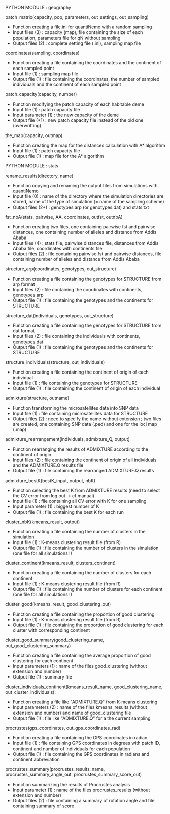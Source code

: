 PYTHON MODULE : geography

patch_matrix(capacity, pop, parameters, out_settings, out_sampling)
- Function creating a file.ini for quantiNemo with a random sampling
- Input files (3) : capacity (map), file containing the size of each population, parameters file for qN without sampling
- Output files (2) : complete setting file (.ini), sampling map file

coordinates(sampling, coordinates)
- Function creating a file containing the coordinates and the continent of each sampled point
- Input file (1) : sampling map file
- Output file (1) : file containing the coordinates, the number of sampled individuals and the continent of each sampled point

patch_capacity(capacity, number)
- Function modifying the patch capacity of each habitable deme
- Input file (1) : patch capacity file
- Input parameter (1) : the new capacity of the deme
- Output file (*1) : new patch capacity file instead of the old one (overwritting) 

the_map(capacity, outmap)
- Function creating the map for the distances calculation with A* algorithm
- Input file (1) : patch capacity file
- Output file (1) : map file for the A* algorithm 


PYTHON MODULE : stats

rename_results(directory, name)
- Function copying and renaming the output files from simulations with quantiNemo
- Input file (0) : name of the directory where the simulation directories are stored, name of the type of simulation (= name of the sampling scheme)
- Output files (2+) : genotypes.arp (or genotypes.dat) and stats.txt

fst_nbA(stats, pairwise, AA, coordinates, outfst, outnbA)
- Function creating two files, one containing pairwise fst and pairwise distances, one containing number of alleles and distance from Addis Ababa
- Input files (4) : stats file, pairwise distances file, distances from Addis Ababa file, coordinates with continents file
- Output files (2) : file containing pairwise fst and pairwise distances, file containing number of alleles and distance from Addis Ababa

structure_arp(coordinates, genotypes, out_structure)
- Function creating a file containing the genotypes for STRUCTURE from arp format
- Input files (2) : file containing the coordinates with continents, genotypes.arp
- Output file (1) : file containing the genotypes and the continents for STRUCTURE

structure_dat(individuals, genotypes, out_structure)
- Function creating a file containing the genotypes for STRUCTURE from dat format
- Input files (2) : file containing the individuals with continents, genotypes.dat
- Output file (1) : file containing the genotypes and the continents for STRUCTURE	

structure_individuals(structure, out_individuals)
- Function creating a file containing the continent of origin of each individual
- Input file (1) : file containing the genotypes for STRUCTURE
- Output file (1) : file containing the continent of origin of each individual

admixture(structure, outname)
- Function transforming the microsatellites data into SNP data
- Input file (1) : file containing microsatellites data for STRUCTURE
- Output files (2) : need to specify the name without extension ; two files are created, one containing SNP data (.ped) and one for the loci map (.map)

admixture_rearrangement(individuals, admixture_Q, output)
- Function rearranging the results of ADMIXTURE according to the continent of origin
- Input files (2) : file containing the continent of origin of all individuals and the ADMIXTURE.Q results file
- Output file (1) : file containing the rearranged ADMIXTURE.Q results
 
admixture_bestK(bestK_input, output, nbK)
- Function selecting the best K from ADMIXTURE results (need to select the CV error from log.out -> cf manual)
- Input file (1) : file containing all CV error with K for one sampling
- Input parameter (1) : biggest number of K
- Output file (1) : file containing the best K for each run

cluster_nbK(kmeans_result, output)
- Function creating a file containing the number of clusters in the simulation
- Input file (1) : K-means clustering result file (from R)
- Output file (1) : file containing the number of clusters in the simulation (one file for all simulations !)

cluster_continent(kmeans_result, clusters_continent)
- Function creating a file containing the number of clusters for each continent 
- Input file (1) : K-means clustering result file (from R)
- Output file (1) : file containing the number of clusters for each continent (one file for all simulations !)

cluster_good(kmeans_result, good_clustering_out)
- Function creating a file containing the proportion of good clustering 
- Input file (1) : K-means clustering result file (from R)
- Output file (1) : file containing the proportion of good clustering for each cluster with corresponding continent

cluster_good_summary(good_clustering_name, out_good_clustering_summary)
- Function creating a file containing the average proportion of good clustering for each continent
- Input parameters (1) : name of the files good_clustering (without extension and number)
- Output file (1) : summary file

cluster_individuals_continent(kmeans_result_name, good_clustering_name, out_cluster_individuals):
- Function creating a file like "ADMIXTURE.Q" from K-means clustering
- Input parameters (2) : name of the files kmeans_results (without extension and number) and name of good_clustering file
- Output file (1) : file like "ADMIXTURE.Q" for a the current sampling

procrustes(gps_coordinates, out_gps_coordinates_rad)
- Function creating a file containing the GPS coordinates in radian
- Input file (1) : file containing GPS coordinates in degrees with patch ID, continent and number of individuals for each population
- Output file (1) : file containing the GPS coordinates in radians and continent abbreviation

procrustes_summary(procrustes_results_name, procrustes_summary_angle_out, procrustes_summary_score_out)
- Function summarizing the results of Procrustes analysis
- Input parameter (1) : name of the files procrustes_results (without extension and number)
- Output files (2) : file containing a summary of rotation angle and file containing summary of score 




